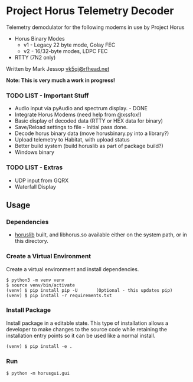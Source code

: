 # Project Horus Telemetry Decoder

Telemetry demodulator for the following modems in use by Project Horus
* Horus Binary Modes
  * v1 - Legacy 22 byte mode, Golay FEC
  * v2 - 16/32-byte modes, LDPC FEC
* RTTY (7N2 only)


Written by Mark Jessop <vk5qi@rfhead.net>

**Note: This is very much a work in progress!**


### TODO LIST - Important Stuff
* Audio input via pyAudio and spectrum display. - DONE
* Integrate Horus Modems (need help from @xssfox!)
* Basic display of decoded data (RTTY or HEX data for binary)
* Save/Reload settings to file - Initial pass done.
* Decode horus binary data (move horusbinary.py into a library?)
* Upload telemetry to Habitat, with upload status
* Better build system (build horuslib as part of package build?)
* Windows binary

### TODO LIST - Extras
* UDP input from GQRX
* Waterfall Display 

## Usage

### Dependencies
* [horuslib](https://github.com/projecthorus/horuslib) built, and libhorus.so available either on the system path, or in this directory.

### Create a Virtual Environment

Create a virtual environment and install dependencies.

```console
$ python3 -m venv venv
$ source venv/bin/activate
(venv) $ pip install pip -U       (Optional - this updates pip)
(venv) $ pip install -r requirements.txt
```

### Install Package

Install package in a editable state. This type of installation allows a
developer to make changes to the source code while retaining the installation
entry points so it can be used like a normal install.

```console
(venv) $ pip install -e .
```

### Run
`$ python -m horusgui.gui`